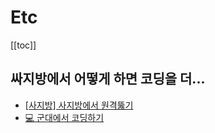 # Etc
[[toc]]

## 싸지방에서 어떻게 하면 코딩을 더...
- [[사지방] 사지방에서 원격뚫기](https://goseungduk.tistory.com/51)
- [💻 군대에서 코딩하기](https://dev.lewislee.net/%EA%B5%B0%EB%8C%80%EC%97%90%EC%84%9C-%EC%BD%94%EB%94%A9%ED%95%98%EA%B8%B0.html)